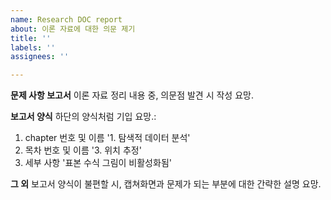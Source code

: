 ```yaml
---
name: Research DOC report
about: 이론 자료에 대한 의문 제기
title: ''
labels: ''
assignees: ''

---
```


**문제 사항 보고서**
이론 자료 정리 내용 중, 의문점 발견 시 작성 요망.

**보고서 양식**
하단의 양식처럼 기입 요망.:
1. chapter 번호 및 이름 '1. 탐색적 데이터 분석'
2. 목차 번호 및 이름 '3. 위치 추정'
3. 세부 사항 '표본 수식 그림이 비활성화됨'

**그 외**
보고서 양식이 불편할 시, 캡쳐화면과 문제가 되는 부분에 대한 간략한 설명 요망.
